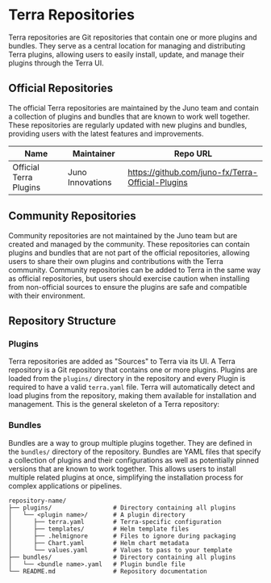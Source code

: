 # Terra Repositories

Terra repositories are Git repositories that contain one or more plugins and bundles. They serve as a central location
for managing and distributing Terra plugins, allowing users to easily install, update, and manage their plugins through 
the Terra UI.

## Official Repositories

The official Terra repositories are maintained by the Juno team and contain a collection of plugins and bundles that are
known to work well together. These repositories are regularly updated with new plugins and bundles, providing users with
the latest features and improvements.

| Name                   | Maintainer       | Repo URL                                          |
|------------------------|------------------|---------------------------------------------------|
| Official Terra Plugins | Juno Innovations | https://github.com/juno-fx/Terra-Official-Plugins |

## Community Repositories

Community repositories are not maintained by the Juno team but are created and managed by the community. These
repositories can contain plugins and bundles that are not part of the official repositories, allowing users to share
their own plugins and contributions with the Terra community. Community repositories can be added to Terra in the same
way as official repositories, but users should exercise caution when installing from non-official sources to ensure the
plugins are safe and compatible with their environment.

## Repository Structure

### Plugins

Terra repositories are added as "Sources" to Terra via its UI. A Terra repository is a Git repository that contains one 
or more plugins. Plugins are loaded from the `plugins/` directory in the repository and every Plugin is required to have
a valid `terra.yaml` file. Terra will automatically detect and load plugins from the repository, making them available for 
installation and management. This is the general skeleton of a Terra repository:

### Bundles

Bundles are a way to group multiple plugins together. They are defined in the `bundles/` directory of the repository.
Bundles are YAML files that specify a collection of plugins and their configurations as well as potentially pinned versions 
that are known to work together. This allows users to install multiple related plugins at once, simplifying the installation 
process for complex applications or pipelines.

```shell
repository-name/
├── plugins/                 # Directory containing all plugins
│   └── <plugin name>/       # A plugin directory
│      ├── terra.yaml        # Terra-specific configuration
│      ├── templates/        # Helm template files
│      ├── .helmignore       # Files to ignore during packaging
│      ├── Chart.yaml        # Helm chart metadata
│      └── values.yaml       # Values to pass to your template
├── bundles/                 # Directory containing all plugins
│   └── <bundle name>.yaml   # Plugin bundle file
└── README.md                # Repository documentation
```


